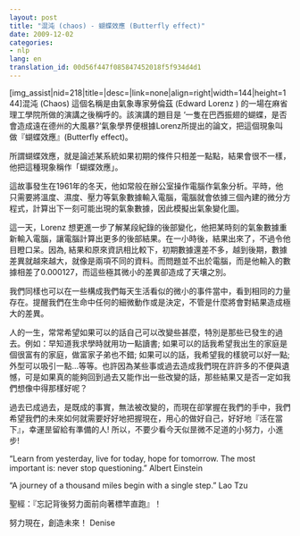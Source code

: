 ```yaml
---
layout: post
title: "混沌 (chaos) - 蝴蝶效應 (Butterfly effect)"
date: 2009-12-02
categories:
- nlp
lang: en
translation_id: 00d56f447f085847452018f5f934d4d1
---
```


<p>[img_assist|nid=218|title=|desc=|link=none|align=right|width=144|height=144]混沌 (Chaos) 這個名稱是由氣象專家勞倫茲 (Edward Lorenz ) 的一場在麻省理工學院所做的演講之後稱呼的。該演講的題目是 ‘一隻在巴西振翅的蝴蝶，是否會造成遠在德州的大風暴?’氣象學界便根據Lorenz所提出的論文，把這個現象叫做『蝴蝶效應』(Butterfly effect)。</p>

<p>所謂蝴蝶效應，就是論述某系統如果初期的條件只相差一點點，結果會很不一樣，他把這種現象稱作「蝴蝶效應」。</p>

<p>這故事發生在1961年的冬天，他如常般在辦公室操作電腦作氣象分析。平時，他只需要將溫度、濕度、壓力等氣象數據輸入電腦，電腦就會依據三個內建的微分方程式，計算出下一刻可能出現的氣象數據，因此模擬出氣象變化圖。</p>

<p>這一天，Lorenz 想更進一步了解某段紀錄的後部變化，他把某時刻的氣象數據重新輸入電腦，讓電腦計算出更多的後部結果。在一小時後，結果出來了，不過令他目瞪口呆。因為, 結果和原來資訊相比較下，初期數據還差不多，越到後期，數據差異就越來越大，就像是兩項不同的資料。而問題並不出於電腦，而是他輸入的數據相差了0.000127，而這些極其微小的差異卻造成了天壤之別。</p>

<p>我們同樣也可以在一些構成我們每天生活看似的微小的事件當中，看到相同的力量存在。提醒我們在生命中任何的細微動作或是決定，不管是什麼將會對結果造成極大的差異。</p>

<p>人的一生，常常希望如果可以的話自己可以改變些甚麼，特別是那些已發生的過去。例如：早知道我求學時就用功一點讀書; 如果可以的話我希望我出生的家庭是個很富有的家庭，做富家子弟也不錯; 如果可以的話，我希望我的樣貌可以好一點; 外型可以吸引一點…等等。也許因為某些事或過去造成我們現在許許多的不便與遺憾，可是如果真的能夠回到過去又能作出一些改變的話，那些結果又是否一定如我們想像中得那樣好呢？</p>

<p>過去已成過去，是既成的事實，無法被改變的，而現在卻掌握在我們的手中，我們希望我們的未來如何就需要好好地把握現在，用心的做好自己，好好地『活在當下』，幸運昰留給有準備的人! 所以，不要少看今天似昰微不足道的小努力，小進步! </p>

<p>“Learn from yesterday, live for today, hope for tomorrow. The most important is: never stop questioning.” Albert Einstein</p>

<p>“A journey of a thousand miles begin with a single step.” Lao Tzu</p>

<p>聖經：『忘記背後努力面前向著標竿直跑』！</p>
努力現在，創造未來！
Denise<br>
